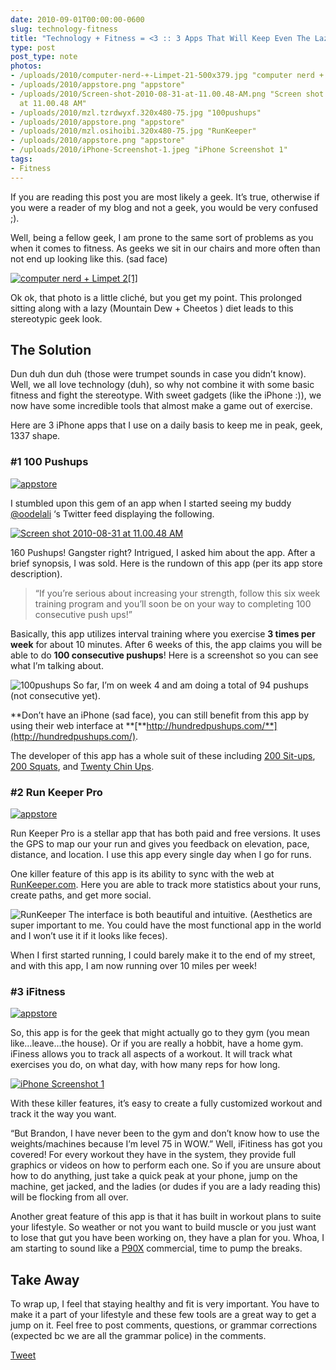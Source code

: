 ```yaml
---
date: 2010-09-01T00:00:00-0600
slug: technology-fitness
title: "Technology + Fitness = <3 :: 3 Apps That Will Keep Even The Laziest Geek In Shape"
type: post
post_type: note
photos:
- /uploads/2010/computer-nerd-+-Limpet-21-500x379.jpg "computer nerd + Limpet 2[1]"
- /uploads/2010/appstore.png "appstore"
- /uploads/2010/Screen-shot-2010-08-31-at-11.00.48-AM.png "Screen shot 2010-08-31
  at 11.00.48 AM"
- /uploads/2010/mzl.tzrdwyxf.320x480-75.jpg "100pushups"
- /uploads/2010/appstore.png "appstore"
- /uploads/2010/mzl.osihoibi.320x480-75.jpg "RunKeeper"
- /uploads/2010/appstore.png "appstore"
- /uploads/2010/iPhone-Screenshot-1.jpeg "iPhone Screenshot 1"
tags:
- Fitness
---
```

If you are reading this post you are most likely a geek. It’s true, otherwise if you were a reader of my blog and not a geek, you would be very confused ;).


Well, being a fellow geek, I am prone to the same sort of problems as you when it comes to fitness. As geeks we sit in our chairs and more often than not end up looking like this. (sad face)


[![](/uploads/2010/computer-nerd-+-Limpet-21-500x379.jpg "computer nerd + Limpet 2[1]")](http://brandontreb.com/wp-content/uploads/2010/08/computer-nerd-+-Limpet-21.jpeg)


Ok ok, that photo is a little cliché, but you get my point. This prolonged sitting along with a lazy (Mountain Dew + Cheetos ) diet leads to this stereotypic geek look.


## The Solution


Dun duh dun duh (those were trumpet sounds in case you didn’t know). Well, we all love technology (duh), so why not combine it with some basic fitness and fight the stereotype. With sweet gadgets (like the iPhone :)), we now have some incredible tools that almost make a game out of exercise.


Here are 3 iPhone apps that I use on a daily basis to keep me in peak, geek, 1337 shape.


### #1 100 Pushups


[![](/uploads/2010/appstore.png "appstore")](http://click.linksynergy.com/fs-bin/click?id=U3Wt3JDOKpI&subid=0&offerid=146261.1&type=10&tmpid=3909&RD_PARM1=http%3A%2F%2Fitunes.apple.com%2Fus%2Fapp%2Fhundred-pushups%2Fid301174591%3Fmt%3D8%2526mt%3D8%2526buylink%3Dyes)


I stumbled upon this gem of an app when I started seeing my buddy [@oodelali](http://twitter.com/oodelali) ‘s Twitter feed displaying the following.


[![](/uploads/2010/Screen-shot-2010-08-31-at-11.00.48-AM.png "Screen shot 2010-08-31 at 11.00.48 AM")](http://brandontreb.com/wp-content/uploads/2010/08/Screen-shot-2010-08-31-at-11.00.48-AM.png)


160 Pushups! Gangster right? Intrigued, I asked him about the app. After a brief synopsis, I was sold. Here is the rundown of this app (per its app store description).



> 
> “If you’re serious about increasing your strength, follow this six week training program and you’ll soon be on your way to completing 100 consecutive push ups!”
> 
> 
> 


Basically, this app utilizes interval training where you exercise **3 times per week** for about 10 minutes. After 6 weeks of this, the app claims you will be able to do **100 consecutive pushups**! Here is a screenshot so you can see what I’m talking about.


![](/uploads/2010/mzl.tzrdwyxf.320x480-75.jpg "100pushups")
So far, I’m on week 4 and am doing a total of 94 pushups (not consecutive yet).


\*\*Don’t have an iPhone (sad face), you can still benefit from this app by using their web interface at \*\*[**http://hundredpushups.com/**](http://hundredpushups.com/).


The developer of this app has a whole suit of these including [200 Sit-ups](http://click.linksynergy.com/fs-bin/click?id=U3Wt3JDOKpI&subid=0&offerid=146261.1&type=10&tmpid=3909&RD_PARM1=http%3A%2F%2Fitunes.apple.com%2Fus%2Fapp%2Ftwo-hundred-situps%2Fid302001331%3Fmt%3D8%2526mt%3D8%2526buylink%3Dyes), [200 Squats](http://click.linksynergy.com/fs-bin/click?id=U3Wt3JDOKpI&subid=0&offerid=146261.1&type=10&tmpid=3909&RD_PARM1=http%3A%2F%2Fitunes.apple.com%2Fus%2Fapp%2Ftwo-hundred-squats%2Fid314081637%3Fmt%3D8%2526mt%3D8%2526buylink%3Dyes), and [Twenty Chin Ups](http://click.linksynergy.com/fs-bin/click?id=U3Wt3JDOKpI&subid=0&offerid=146261.1&type=10&tmpid=3909&RD_PARM1=http%3A%2F%2Fitunes.apple.com%2Fus%2Fapp%2Ftwenty-chinups%2Fid306789203%3Fmt%3D8%2526mt%3D8%2526buylink%3Dyes).


### #2 Run Keeper Pro


[![](/uploads/2010/appstore.png "appstore")](http://click.linksynergy.com/fs-bin/click?id=U3Wt3JDOKpI&subid=0&offerid=146261.1&type=10&tmpid=3909&RD_PARM1=http%3A%2F%2Fitunes.apple.com%2Fus%2Fapp%2Frunkeeper-pro%2Fid300235330%3Fmt%3D8%2526mt%3D8%2526buylink%3Dyes)


Run Keeper Pro is a stellar app that has both paid and free versions. It uses the GPS to map our your run and gives you feedback on elevation, pace, distance, and location. I use this app every single day when I go for runs.


One killer feature of this app is its ability to sync with the web at [RunKeeper.com](http://runkeeper.com/). Here you are able to track more statistics about your runs, create paths, and get more social.


![](/uploads/2010/mzl.osihoibi.320x480-75.jpg "RunKeeper")
The interface is both beautiful and intuitive. (Aesthetics are super important to me. You could have the most functional app in the world and I won’t use it if it looks like feces).


When I first started running, I could barely make it to the end of my street, and with this app, I am now running over 10 miles per week!


### #3 iFitness


[![](/uploads/2010/appstore.png "appstore")](http://click.linksynergy.com/fs-bin/click?id=U3Wt3JDOKpI&subid=0&offerid=146261.1&type=10&tmpid=3909&RD_PARM1=http%3A%2F%2Fitunes.apple.com%2Fus%2Fapp%2Fifitness%2Fid290451423%3Fmt%3D8%2526mt%3D8%2526buylink%3Dyes)


So, this app is for the geek that might actually go to they gym (you mean like…leave…the house). Or if you are really a hobbit, have a home gym. iFiness allows you to track all aspects of a workout. It will track what exercises you do, on what day, with how many reps for how long.


[![](/uploads/2010/iPhone-Screenshot-1.jpeg "iPhone Screenshot 1")](http://brandontreb.com/wp-content/uploads/2010/08/iPhone-Screenshot-1.jpeg)


With these killer features, it’s easy to create a fully customized workout and track it the way you want.


“But Brandon, I have never been to the gym and don’t know how to use the weights/machines because I’m level 75 in WOW.” Well, iFitiness has got you covered! For every workout they have in the system, they provide full graphics or videos on how to perform each one. So if you are unsure about how to do anything, just take a quick peak at your phone, jump on the machine, get jacked, and the ladies (or dudes if you are a lady reading this) will be flocking from all over.


Another great feature of this app is that it has built in workout plans to suite your lifestyle. So weather or not you want to build muscle or you just want to lose that gut you have been working on, they have a plan for you. Whoa, I am starting to sound like a [P90X](http://www.beachbody.com/product/fitness_programs/best_sellers/p90x.do?tnt=P90X_SHAKE_B1&code=P90XDOTCOM) commercial, time to pump the breaks.


## Take Away


To wrap up, I feel that staying healthy and fit is very important. You have to make it a part of your lifestyle and these few tools are a great way to get a jump on it. Feel free to post comments, questions, or grammar corrections (expected bc we are all the grammar police) in the comments.



[Tweet](http://twitter.com/share)


